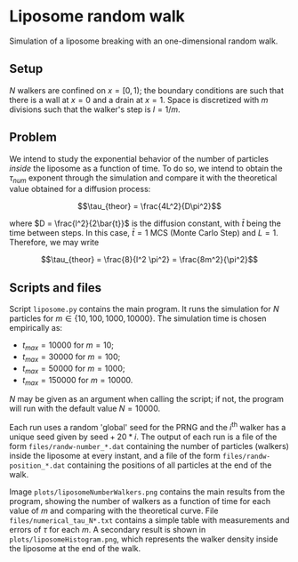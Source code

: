 # Liposome random walk

Simulation of a liposome breaking with an one-dimensional random walk.

## Setup

$N$ walkers are confined on $x = [0,1)$; the boundary conditions are such that there is a wall at $x = 0$ and a drain at $x = 1$. Space is discretized with $m$ divisions such that the walker's step is $l = 1/m$.

## Problem

We intend to study the exponential behavior of the number of particles *inside* the liposome as a function of time. To do so, we intend to obtain the $\tau_{num}$ exponent through the simulation and compare it with the theoretical value obtained for a diffusion process:

$$\tau_{theor} = \frac{4L^2}{D\pi^2}$$

where $D = \frac{l^2}{2\bar{t}}$ is the diffusion constant, with $\bar{t}$ being the time between steps. In this case, $\bar{t} = 1$ MCS (Monte Carlo Step) and $L = 1$. Therefore, we may write

$$\tau_{theor} = \frac{8}{l^2 \pi^2} = \frac{8m^2}{\pi^2}$$

## Scripts and files

Script ```liposome.py``` contains the main program. It runs the simulation for $N$ particles for $m \in \{10,100,1000,10000\}$. The simulation time is chosen empirically as:

* $t_{max} = 10000$ for $m = 10$;
* $t_{max} = 30000$ for $m = 100$;
* $t_{max} = 50000$ for $m = 1000$;
* $t_{max} = 150000$ for $m = 10000$.

$N$ may be given as an argument when calling the script; if not, the program will run with the default value $N = 10000$.

Each run uses a random 'global' seed for the PRNG and the $i^{\text{th}}$ walker has a unique seed given by $\text{seed} + 20*i$. The output of each run is a file of the form ```files/randw-number_*.dat``` containing the number of particles (walkers) inside the liposome at every instant, and a file of the form ```files/randw-position_*.dat``` containing the positions of all particles at the end of the walk.

Image ```plots/liposomeNumberWalkers.png``` contains the main results from the program, showing the number of walkers as a function of time for each value of $m$ and comparing with the theoretical curve. File ```files/numerical_tau_N*.txt``` contains a simple table with measurements and errors of $\tau$ for each $m$. A secondary result is shown in ```plots/liposomeHistogram.png```, which represents the walker density inside the liposome at the end of the walk.